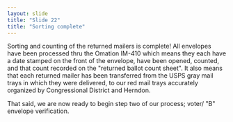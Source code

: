 ```yaml
---
layout: slide
title: "Slide 22"
title: "Sorting complete"
---
```


Sorting and counting of the returned mailers is complete! All envelopes have been processed thru the Omation IM-410 which means they each have a date stamped on the front of the envelope, have been opened, counted, and that count recorded on the "returned ballot count sheet". It also means that each returned mailer has been transferred from the USPS gray mail trays in which they were delivered, to our red mail trays accurately organized by Congressional District and Herndon.

That said, we are now ready to begin step two of our process; voter/ "B" envelope verification.